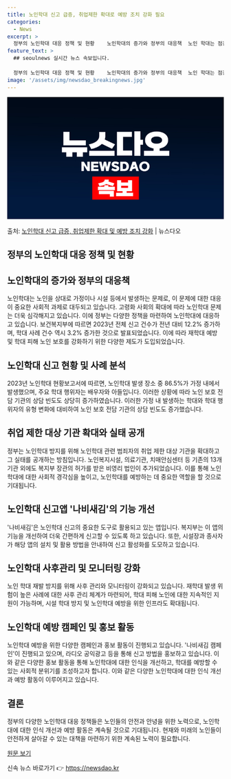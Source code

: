 ```yaml
---
title: 노인학대 신고 급증, 취업제한 확대로 예방 조치 강화 필요
categories:
  - News
excerpt: >
  정부의 노인학대 대응 정책 및 현황    노인학대의 증가와 정부의 대응책  노인 학대는 점점 증가하는 심각한…
feature_text: >
  ## seoulnews 실시간 뉴스 속보입니다.

  정부의 노인학대 대응 정책 및 현황    노인학대의 증가와 정부의 대응책  노인 학대는 점점 증가하는 심각한…
image: '/assets/img/newsdao_breakingnews.jpg'
---
```


![뉴스다오 속보](/assets/img/newsdao_breakingnews.jpg)

<p>출처: <a href="https://newsdao.kr/4252" rel="dofollow">노인학대 신고 급증, 취업제한 확대 및 예방 조치 강화</a> | 뉴스다오</p>

## 정부의 노인학대 대응 정책 및 현황

## 노인학대의 증가와 정부의 대응책

노인학대는 노인을 상대로 가정이나 시설 등에서 발생하는 문제로, 이 문제에 대한 대응이 중요한 사회적 과제로 대두되고 있습니다. 고령화 사회의 확대에 따라 노인학대 문제는 더욱 심각해지고 있습니다. 이에 정부는 다양한 정책을 마련하여 노인학대에 대응하고 있습니다. 보건복지부에 따르면 2023년 전체 신고 건수가 전년 대비 12.2% 증가하며, 학대 사례 건수 역시 3.2% 증가한 것으로 발표되었습니다. 이에 따라 재학대 예방 및 학대 피해 노인 보호를 강화하기 위한 다양한 제도가 도입되었습니다.

## 노인학대 신고 현황 및 사례 분석

2023년 노인학대 현황보고서에 따르면, 노인학대 발생 장소 중 86.5%가 가정 내에서 발생했으며, 주요 학대 행위자는 배우자와 아들입니다. 이러한 상황에 따라 노인 보호 전담 기관의 상담 빈도도 상당히 증가하였습니다. 이러한 가정 내 발생하는 학대와 학대 행위자의 유형 변화에 대비하여 노인 보호 전담 기관의 상담 빈도도 증가했습니다.

## 취업 제한 대상 기관 확대와 실태 공개

정부는 노인학대 방지를 위해 노인학대 관련 범죄자의 취업 제한 대상 기관을 확대하고 그 실태를 공개하는 방침입니다. 노인복지시설, 의료기관, 치매안심센터 등 기존의 13개 기관 외에도 복지부 장관의 허가를 받은 비영리 법인이 추가되었습니다. 이를 통해 노인학대에 대한 사회적 경각심을 높이고, 노인학대를 예방하는 데 중요한 역할을 할 것으로 기대됩니다.

## 노인학대 신고앱 '나비새김'의 기능 개선

'나비새김'은 노인학대 신고의 중요한 도구로 활용되고 있는 앱입니다. 복지부는 이 앱의 기능을 개선하여 더욱 간편하게 신고할 수 있도록 하고 있습니다. 또한, 시설장과 종사자가 해당 앱의 설치 및 활용 방법을 안내하여 신고 활성화를 도모하고 있습니다.

## 노인학대 사후관리 및 모니터링 강화

노인 학대 재발 방지를 위해 사후 관리와 모니터링이 강화되고 있습니다. 재학대 발생 위험이 높은 사례에 대한 사후 관리 체계가 마련되어, 학대 피해 노인에 대한 지속적인 지원이 가능하며, 시설 학대 방지 및 노인학대 예방을 위한 인프라도 확대됩니다.

## 노인학대 예방 캠페인 및 홍보 활동

노인학대 예방을 위한 다양한 캠페인과 홍보 활동이 진행되고 있습니다. '나비새김 캠페인'이 진행되고 있으며, 라디오 공익광고 등을 통해 신고 방법을 홍보하고 있습니다. 이와 같은 다양한 홍보 활동을 통해 노인학대에 대한 인식을 개선하고, 학대를 예방할 수 있는 사회적 분위기를 조성하고자 합니다. 이와 같은 다양한 노인학대에 대한 인식 개선과 예방 활동이 이루어지고 있습니다. 

## 결론

정부의 다양한 노인학대 대응 정책들은 노인들의 안전과 안녕을 위한 노력으로, 노인학대에 대한 인식 개선과 예방 활동은 계속될 것으로 기대됩니다. 현재와 미래의 노인들이 안전하게 살아갈 수 있는 대책을 마련하기 위한 계속된 노력이 필요합니다.

[원문 보기](https://newsdao.kr/4252) 

신속 뉴스 바로가기 👉 <a href="https://newsdao.kr" rel="dofollow">https://newsdao.kr</a>


